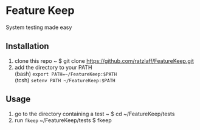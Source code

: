 Feature Keep
============
System testing made easy

Installation
------------
1) clone this repo
   ~ $ git clone https://github.com/ratzlaff/FeatureKeep.git
2) add the directory to your PATH  
  (bash) `export PATH=~/FeatureKeep:$PATH`  
  (tcsh) `setenv PATH ~/FeatureKeep:$PATH`  

Usage
-----
1) go to the directory containing a test
   ~ $ cd ~/FeatureKeep/tests
2) run `fkeep`
   ~/FeatureKeep/tests $ fkeep
